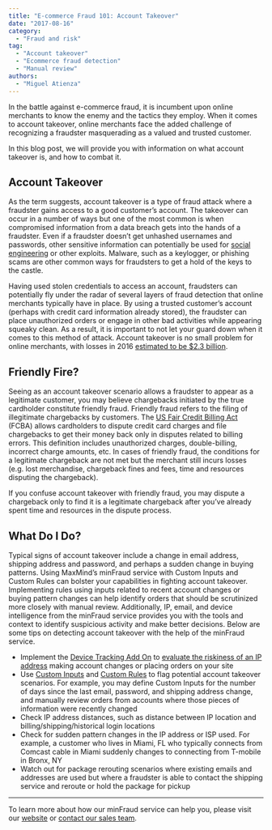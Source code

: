 ```yaml
---
title: "E-commerce Fraud 101: Account Takeover"
date: "2017-08-16"
category:
  - "Fraud and risk"
tag:
  - "Account takeover"
  - "Ecommerce fraud detection"
  - "Manual review"
authors:
  - "Miguel Atienza"
---
```


In the battle against e-commerce fraud, it is incumbent upon online merchants to
know the enemy and the tactics they employ. When it comes to account takeover,
online merchants face the added challenge of recognizing a fraudster
masquerading as a valued and trusted customer.

In this blog post, we will provide you with information on what account takeover
is, and how to combat it.

## Account Takeover

As the term suggests, account takeover is a type of fraud attack where a
fraudster gains access to a good customer’s account. The takeover can occur in a
number of ways but one of the most common is when compromised information from a
data breach gets into the hands of a fraudster. Even if a fraudster doesn’t get
unhashed usernames and passwords, other sensitive information can potentially be
used for
[social engineering](<https://en.wikipedia.org/wiki/Social_engineering_(security)>)
or other exploits. Malware, such as a keylogger, or phishing scams are other
common ways for fraudsters to get a hold of the keys to the castle.

Having used stolen credentials to access an account, fraudsters can potentially
fly under the radar of several layers of fraud detection that online merchants
typically have in place. By using a trusted customer’s account (perhaps with
credit card information already stored), the fraudster can place unauthorized
orders or engage in other bad activities while appearing squeaky clean. As a
result, it is important to not let your guard down when it comes to this method
of attack. Account takeover is no small problem for online merchants, with
losses in 2016
[estimated to be $2.3 billion](https://www.javelinstrategy.com/press-release/identity-fraud-hits-record-high-154-million-us-victims-2016-16-percent-according-new).

## Friendly Fire?

Seeing as an account takeover scenario allows a fraudster to appear as a
legitimate customer, you may believe chargebacks initiated by the true
cardholder constitute friendly fraud. Friendly fraud refers to the filing of
illegitimate chargebacks by customers. The
[US Fair Credit Billing Act](https://www.consumer.ftc.gov/articles/0219-disputing-credit-card-charges)
(FCBA) allows cardholders to dispute credit card charges and file chargebacks to
get their money back only in disputes related to billing errors. This definition
includes unauthorized charges, double-billing, incorrect charge amounts, etc. In
cases of friendly fraud, the conditions for a legitimate chargeback are not met
but the merchant still incurs losses (e.g. lost merchandise, chargeback fines
and fees, time and resources disputing the chargeback).

If you confuse account takeover with friendly fraud, you may dispute a
chargeback only to find it is a legitimate chargeback after you’ve already spent
time and resources in the dispute process.

## What Do I Do?

Typical signs of account takeover include a change in email address, shipping
address and password, and perhaps a sudden change in buying patterns. Using
MaxMind’s minFraud service with Custom Inputs and Custom Rules can bolster your
capabilities in fighting account takeover. Implementing rules using inputs
related to recent account changes or buying pattern changes can help identify
orders that should be scrutinized more closely with manual review. Additionally,
IP, email, and device intelligence from the minFraud service provides you with
the tools and context to identify suspicious activity and make better decisions.
Below are some tips on detecting account takeover with the help of the minFraud
service.

- Implement the
  [Device Tracking Add On](https://www.maxmind.com/en/minfraud-device-tracking)
  to
  [evaluate the riskiness of an IP address](https://www.maxmind.com/en/explanation-of-minfraud-riskscore)
  making account changes or placing orders on your site
- Use [Custom Inputs](https://www.maxmind.com/en/minfraud-custom-inputs) and
  [Custom Rules](https://www.maxmind.com/en/minfraud-custom-rules) to flag
  potential account takeover scenarios. For example, you may define Custom
  Inputs for the number of days since the last email, password, and shipping
  address change, and manually review orders from accounts where those pieces of
  information were recently changed
- Check IP address distances, such as distance between IP location and
  billing/shipping/historical login locations
- Check for sudden pattern changes in the IP address or ISP used. For example, a
  customer who lives in Miami, FL who typically connects from Comcast cable in
  Miami suddenly changes to connecting from T-mobile in Bronx, NY
- Watch out for package rerouting scenarios where existing emails and addresses
  are used but where a fraudster is able to contact the shipping service and
  reroute or hold the package for pickup

---

To learn more about how our minFraud service can help you, please visit our
[website](https://www.maxmind.com/en/minfraud-services) or
[contact our sales team](https://www.maxmind.com/en/sales_contact).
